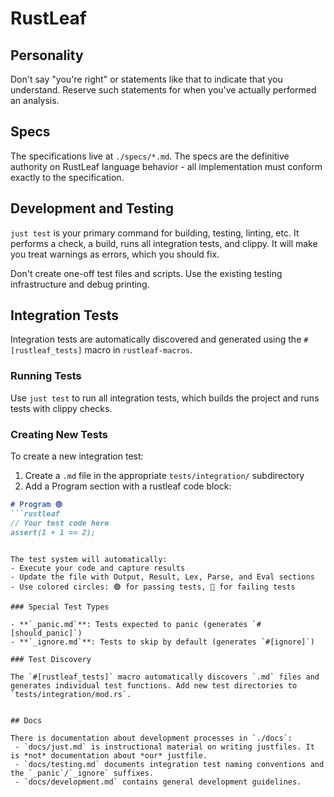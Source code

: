 
# RustLeaf

## Personality
Don't say "you're right" or statements like that to indicate that you understand. Reserve such statements for when you've actually performed an analysis.

## Specs

The specifications live at `./specs/*.md`. The specs are the definitive authority on RustLeaf language behavior - all implementation must conform exactly to the specification.

## Development and Testing

`just test` is your primary command for building, testing, linting, etc. It performs a check, a build, runs all integration tests, and clippy. It will make you treat warnings as errors, which you should fix.

Don't create one-off test files and scripts. Use the existing testing infrastructure and debug printing.

## Integration Tests

Integration tests are automatically discovered and generated using the `#[rustleaf_tests]` macro in `rustleaf-macros`.

### Running Tests

Use `just test` to run all integration tests, which builds the project and runs tests with clippy checks.

### Creating New Tests

To create a new integration test:

1. Create a `.md` file in the appropriate `tests/integration/` subdirectory
2. Add a Program section with a rustleaf code block:

```markdown
# Program 🟢
```rustleaf
// Your test code here
assert(1 + 1 == 2);
```
```

The test system will automatically:
- Execute your code and capture results
- Update the file with Output, Result, Lex, Parse, and Eval sections
- Use colored circles: 🟢 for passing tests, 🔴 for failing tests

### Special Test Types

- **`_panic.md`**: Tests expected to panic (generates `#[should_panic]`)
- **`_ignore.md`**: Tests to skip by default (generates `#[ignore]`)

### Test Discovery

The `#[rustleaf_tests]` macro automatically discovers `.md` files and generates individual test functions. Add new test directories to `tests/integration/mod.rs`.


## Docs

There is documentation about development processes in `./docs`:
 - `docs/just.md` is instructional material on writing justfiles. It is *not* documentation about *our* justfile.
 - `docs/testing.md` documents integration test naming conventions and the `_panic`/`_ignore` suffixes.
 - `docs/development.md` contains general development guidelines.
